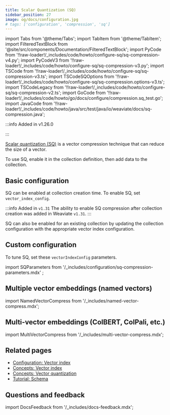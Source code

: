 ```yaml
---
title: Scalar Quantization (SQ)
sidebar_position: 27
image: og/docs/configuration.jpg
# tags: ['configuration', 'compression', 'sq']
---
```


import Tabs from '@theme/Tabs';
import TabItem from '@theme/TabItem';
import FilteredTextBlock from '@site/src/components/Documentation/FilteredTextBlock';
import PyCode from '!!raw-loader!/_includes/code/howto/configure-sq/sq-compression-v4.py';
import PyCodeV3 from '!!raw-loader!/_includes/code/howto/configure-sq/sq-compression-v3.py';
import TSCode from '!!raw-loader!/_includes/code/howto/configure-sq/sq-compression-v3.ts';
import TSCodeSQOptions from '!!raw-loader!/_includes/code/howto/configure-sq/sq-compression.options-v3.ts';
import TSCodeLegacy from '!!raw-loader!/_includes/code/howto/configure-sq/sq-compression-v2.ts';
import GoCode from '!!raw-loader!/_includes/code/howto/go/docs/configure/compression.sq_test.go';
import JavaCode from '!!raw-loader!/_includes/code/howto/java/src/test/java/io/weaviate/docs/sq-compression.java';

:::info Added in v1.26.0

:::

[Scalar quantization (SQ)](/weaviate/concepts/vector-quantization#scalar-quantization) is a vector compression technique that can reduce the size of a vector.

To use SQ, enable it in the collection definition, then add data to the collection.

## Basic configuration

SQ can be enabled at collection creation time. To enable SQ, set `vector_index_config`.

<Tabs groupId="languages">
  <TabItem value="py" label="Python Client v4">
      <FilteredTextBlock
        text={PyCode}
        startMarker="# START EnableSQ"
        endMarker="# END EnableSQ"
        language="py"
      />
  </TabItem>
  <TabItem value="py3" label="Python Client v3">
      <FilteredTextBlock
        text={PyCodeV3}
        startMarker="# START EnableSQ"
        endMarker="# END EnableSQ"
        language="pyv3"
      />
  </TabItem>
  <TabItem value="go" label="Go">
      <FilteredTextBlock
        text={GoCode}
        startMarker="// START EnableSQ"
        endMarker="// END EnableSQ"
        language="go"
      />
  </TabItem>
</Tabs>

:::info Added in `v1.31`
The ability to enable SQ compression after collection creation was added in Weaviate `v1.31`.
:::

SQ can also be enabled for an existing collection by updating the collection configuration with the appropriate vector index configuration.

## Custom configuration

To tune SQ, set these `vectorIndexConfig` parameters.

import SQParameters from '/_includes/configuration/sq-compression-parameters.mdx' ;

<SQParameters />

<Tabs groupId="languages">
  <TabItem value="py" label="Python Client v4">
      <FilteredTextBlock
        text={PyCode}
        startMarker="# START SQWithOptions"
        endMarker="# END SQWithOptions"
        language="py"
      />
  </TabItem>

  <TabItem value="py3" label="Python Client v3">
      <FilteredTextBlock
        text={PyCodeV3}
        startMarker="# START SQWithOptions"
        endMarker="# END SQWithOptions"
        language="pyv3"
      />
  </TabItem>

  <TabItem value="go" label="Go">
      <FilteredTextBlock
        text={GoCode}
        startMarker="// START SQWithOptions"
        endMarker="// END SQWithOptions"
        language="go"
      />
  </TabItem>
</Tabs>

## Multiple vector embeddings (named vectors)

import NamedVectorCompress from '/_includes/named-vector-compress.mdx';

<NamedVectorCompress />

## Multi-vector embeddings (ColBERT, ColPali, etc.)

import MultiVectorCompress from '/_includes/multi-vector-compress.mdx';

<MultiVectorCompress />

## Related pages
- [Configuration: Vector index](/weaviate/config-refs/vectorization.mdx)
- [Concepts: Vector index](/weaviate/concepts/indexing/vector-index.md)
- [Concepts: Vector quantization](/weaviate/concepts/vector-quantization.md)
- [Tutorial: Schema](/weaviate/starter-guides/managing-collections/index.mdx)

## Questions and feedback

import DocsFeedback from '/_includes/docs-feedback.mdx';

<DocsFeedback/>
